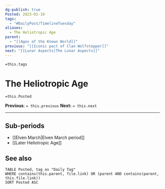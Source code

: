 ```yaml
---
dg-publish: true
Posted: 2023-01-10
tags:
  - "#DailyPost/TimelineTuesday"
aliases:
  - The Heliotropic Age
parent:
  - "[[Ages of the Known World]]"
previous: "[[Iconic pact of Clan Wolfstepper]]"
next: "[[Lunar Aspects|The Lunar Aspects]]"
---
```

`=this.tags`
# The Heliotropic Age
`=this.Posted`

**Previous**: `= this.previous`
**Next:** `= this.next`

---

## Sub-periods
- [[Elven March|Elven March period]]
- [[Later Heliotropic Age]]

## See also

```dataview
TABLE Posted, tag as "Daily Tag"
WHERE contains(this.parent, file.link) OR (parent AND contains(parent, this.file.link))
SORT Posted ASC
```